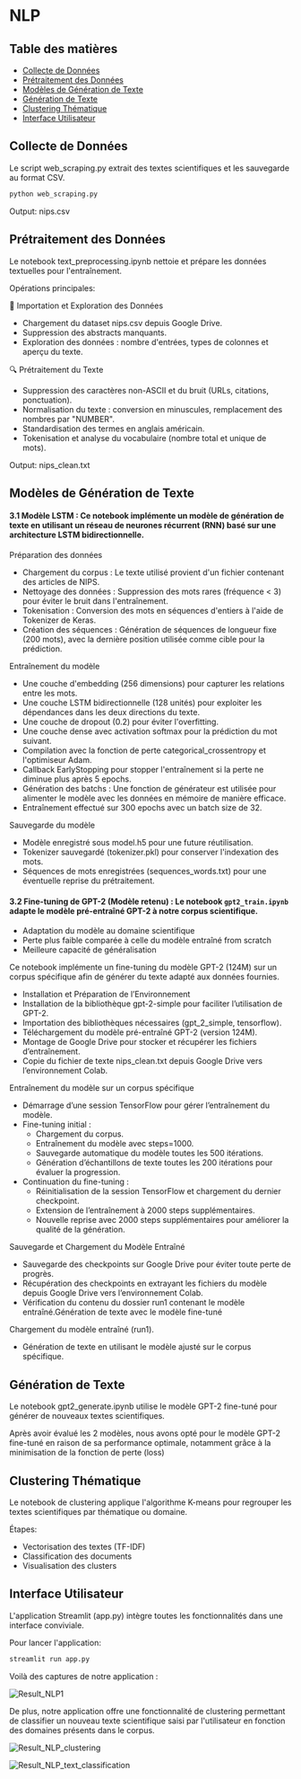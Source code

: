 # NLP
## Table des matières
- [Collecte de Données](#collecte_de_données)
- [Prétraitement des Données](#prétraitement_des_données)
- [Modèles de Génération de Texte](#modèles_de_génération_de_texte)
- [Génération de Texte](#génération_de_texte)
- [Clustering Thématique](#clustering_thématique)
- [Interface Utilisateur](#interface_utilisateur)

## Collecte de Données
Le script web_scraping.py extrait des textes scientifiques et les sauvegarde au format CSV.
```bash
python web_scraping.py
```
Output: nips.csv
## Prétraitement des Données
Le notebook text_preprocessing.ipynb nettoie et prépare les données textuelles pour l'entraînement.

Opérations principales:

 📂 Importation et Exploration des Données
  
   - Chargement du dataset nips.csv depuis Google Drive.
   - Suppression des abstracts manquants.
   - Exploration des données : nombre d'entrées, types de colonnes et aperçu du texte.
  
 🔍 Prétraitement du Texte

   - Suppression des caractères non-ASCII et du bruit (URLs, citations, ponctuation).
   - Normalisation du texte : conversion en minuscules, remplacement des nombres par "NUMBER".
   - Standardisation des termes en anglais américain.
   - Tokenisation et analyse du vocabulaire (nombre total et unique de mots).

Output: nips_clean.txt


## Modèles de Génération de Texte
#### 3.1 Modèle LSTM :   Ce notebook implémente un modèle de génération de texte en utilisant un réseau de neurones récurrent (RNN) basé sur une architecture LSTM bidirectionnelle.

 Préparation des données
 - Chargement du corpus : Le texte utilisé provient d'un fichier contenant des articles de NIPS.
 - Nettoyage des données : Suppression des mots rares (fréquence < 3) pour éviter le bruit dans l'entraînement.
 - Tokenisation : Conversion des mots en séquences d'entiers à l'aide de Tokenizer de Keras.
 - Création des séquences : Génération de séquences de longueur fixe (200 mots), avec la dernière position utilisée comme cible pour la prédiction.

 Entraînement du modèle
  - Une couche d'embedding (256 dimensions) pour capturer les relations entre les mots.
  - Une couche LSTM bidirectionnelle (128 unités) pour exploiter les dépendances dans les deux directions du texte.
  - Une couche de dropout (0.2) pour éviter l'overfitting.
  - Une couche dense avec activation softmax pour la prédiction du mot suivant.
  - Compilation avec la fonction de perte categorical_crossentropy et l'optimiseur Adam.
  - Callback EarlyStopping pour stopper l'entraînement si la perte ne diminue plus après 5 epochs.
  - Génération des batchs : Une fonction de générateur est utilisée pour alimenter le modèle avec les données en mémoire de manière efficace.
  - Entraînement effectué sur 300 epochs avec un batch size de 32.
 
 Sauvegarde du modèle
  - Modèle enregistré sous model.h5 pour une future réutilisation.
  - Tokenizer sauvegardé (tokenizer.pkl) pour conserver l'indexation des mots.
  - Séquences de mots enregistrées (sequences_words.txt) pour une éventuelle reprise du prétraitement.

#### 3.2 Fine-tuning de GPT-2 (Modèle retenu) : Le notebook `gpt2_train.ipynb` adapte le modèle pré-entraîné GPT-2 à notre corpus scientifique.

   - Adaptation du modèle au domaine scientifique  
   - Perte plus faible comparée à celle du modèle entraîné from scratch  
   - Meilleure capacité de généralisation  

Ce notebook implémente un fine-tuning du modèle GPT-2 (124M) sur un corpus spécifique afin de générer du texte adapté aux données fournies.

  - Installation et Préparation de l’Environnement
  - Installation de la bibliothèque gpt-2-simple pour faciliter l’utilisation de GPT-2.
  - Importation des bibliothèques nécessaires (gpt_2_simple, tensorflow).
  - Téléchargement du modèle pré-entraîné GPT-2 (version 124M).
  - Montage de Google Drive pour stocker et récupérer les fichiers d’entraînement.
  - Copie du fichier de texte nips_clean.txt depuis Google Drive vers l’environnement Colab.

Entraînement du modèle sur un corpus spécifique
  - Démarrage d’une session TensorFlow pour gérer l’entraînement du modèle.
  - Fine-tuning initial :
    - Chargement du corpus.
    - Entraînement du modèle avec steps=1000.
    - Sauvegarde automatique du modèle toutes les 500 itérations.
    - Génération d’échantillons de texte toutes les 200 itérations pour évaluer la progression.
  - Continuation du fine-tuning :
    - Réinitialisation de la session TensorFlow et chargement du dernier checkpoint.
    - Extension de l’entraînement à 2000 steps supplémentaires.
    - Nouvelle reprise avec 2000 steps supplémentaires pour améliorer la qualité de la génération.

Sauvegarde et Chargement du Modèle Entraîné
 - Sauvegarde des checkpoints sur Google Drive pour éviter toute perte de progrès.
 - Récupération des checkpoints en extrayant les fichiers du modèle depuis Google Drive vers l’environnement Colab.
 - Vérification du contenu du dossier run1 contenant le modèle entraîné.Génération de texte avec le modèle fine-tuné

Chargement du modèle entraîné (run1).
 - Génération de texte en utilisant le modèle ajusté sur le corpus spécifique.
## Génération de Texte
Le notebook gpt2_generate.ipynb utilise le modèle GPT-2 fine-tuné pour générer de nouveaux textes scientifiques.

Après avoir évalué les 2 modèles, nous avons opté pour le modèle GPT-2 fine-tuné en raison de sa performance optimale, notamment grâce à la minimisation de la fonction de perte (loss)
## Clustering Thématique
Le notebook de clustering applique l'algorithme K-means pour regrouper les textes scientifiques par thématique ou domaine.

Étapes:

  - Vectorisation des textes (TF-IDF)
  - Classification des documents
  - Visualisation des clusters

## Interface Utilisateur
L'application Streamlit (app.py) intègre toutes les fonctionnalités dans une interface conviviale.

Pour lancer l'application:

```bash
streamlit run app.py
```

Voilà des captures de notre application : 

![Result_NLP1](https://github.com/user-attachments/assets/0dfcd9a7-56b7-4f73-ad44-b737988b00ab)

De plus, notre application offre une fonctionnalité de clustering permettant de classifier un nouveau texte scientifique saisi par l'utilisateur en fonction des domaines présents dans le corpus.

![Result_NLP_clustering](https://github.com/user-attachments/assets/11d9b57d-1a58-4340-8565-a145b60fc893)

![Result_NLP_text_classification](https://github.com/user-attachments/assets/69568da8-4e81-4635-aee3-18b7d4aa9a60)
